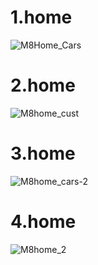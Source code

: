 # 1.home
![M8Home_Cars](https://github.com/jienian/HomeBoxM8/assets/45189482/74c316dd-e37f-45ce-92c8-1f1203f4851a)

# 2.home
![M8home_cust](https://github.com/jienian/HomeBoxM8/assets/45189482/2bd61bc2-670c-458d-b85b-cc1b955e36f8)
# 3.home
![M8home_cars-2](https://github.com/jienian/HomeBoxM8/assets/45189482/dd537b86-4740-4aa9-b510-8d02f45656a7)
# 4.home
![M8home_2](https://github.com/jienian/HomeBoxM8/assets/45189482/2199472e-3c04-4d90-ad65-940d0787e2b3)

